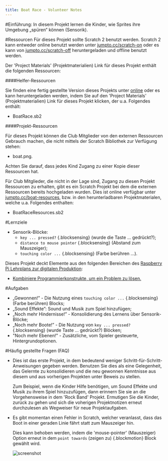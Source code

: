 ```yaml
---
title: Boat Race - Volunteer Notes
---
```


#Einführung:
In diesem Projekt lernen die Kinder, wie Sprites ihre Umgebung „spüren“ können (Sensorik).

#Ressourcen
Für dieses Projekt sollte Scratch 2 benutzt werden. Scratch 2 kann entweder online benutzt werden unter [jumpto.cc/scratch-on](http://jumpto.cc/scratch-on) oder es kann von [jumpto.cc/scratch-off](http://jumpto.cc/scratch-off) heruntergeladen und offline benutzt werden.

Der 'Project Materials' (Projektmaterialien) Link für dieses Projekt enthält die folgenden Ressourcen:

####Helfer-Ressourcen

Sie finden eine fertig gestellte Version dieses Projekts unter <a href="http://scratch.mit.edu/projects/63957956/#editor">online</a> oder es kann heruntergeladen werden, indem Sie auf den 'Project Materials' (Projektmaterialien) Link für dieses Projekt klicken, der u.a. Folgendes enthält:

+ BoatRace.sb2

####Projekt-Ressourcen

Für dieses Projekt können die Club Mitglieder von den externen Ressourcen Gebrauch machen, die nicht mittels der Scratch Bibliothek zur Verfügung stehen:

+ boat.png.

Achten Sie darauf, dass jedes Kind Zugang zu einer Kopie dieser Ressourcen hat.

Für Club Mitglieder, die nicht in der Lage sind, Zugang zu diesen Projekt Ressourcen zu erhalten, gibt es ein Scratch Projekt bei dem die externen Ressourcen bereits hochgeladen wurden. Dies ist online verfügbar unter [jumpto.cc/boat-resources](http://jumpto.cc/boat-resources), bzw. in den herunterladbaren Projektmaterialen, welche u.a. Folgendes enthalten:

+ BoatRaceResources.sb2 

#Lernziele
+ Sensorik-Blöcke:
	+ `key ... pressed?` {.blocksensing} (wurde die Taste … gedrückt?);
	+ `distance to mouse pointer` {.blocksensing} (Abstand zum Mauszeiger);
	+ `touching color ...` {.blocksensing} (Farbe berühren …).

Dieses Projekt deckt Elemente aus den folgenden Bereichen des [Raspberry Pi Lehrplans zur digitalen Produktion](http://rpf.io/curriculum):

+ [Kombiniere Programmierkonstrukte, um ein Problem zu lösen.](https://www.raspberrypi.org/curriculum/programming/builder)

#Aufgaben
+ „Gewonnen!” - Die Nutzung eines `touching color ...` {.blocksensing} (Farbe berühren) Blocks;
+ „Sound Effekte”: Sound und Musik zum Spiel hinzufügen;
+ „Noch mehr Hindernisse!” - Konsolidierung des Lernens über Sensorik-Blöcke;
+ „Noch mehr Boote!” - Die Nutzung von `key ... pressed?` {.blocksensing} (wurde Taste … gedrückt?) Blöcken;
+ "Noch mehr Ebenen!" - Zusätzliche, vom Spieler gesteuerte, Hintergrundoptionen.

#Häufig gestellte Fragen (FAQ)
+ Dies ist das erste Projekt, in dem bedeutend weniger Schritt-für-Schritt-Anweisungen gegeben werden. Benutzen Sie dies als eine Gelegenheit, das Gelernte zu konsolidieren und die neu gewonnen Kenntnisse aus diesem und aus vorherigen Projekten unter Beweis zu stellen. 

	Zum Beispiel, wenn die Kinder Hilfe benötigen, um Sound Effekte und Musik zu ihrem Spiel hinzuzufügen, dann erinnern Sie sie an die Vorgehensweise in dem 'Rock Band' Projekt. Ermutigen Sie die Kinder, zurück zu gehen und sich die voherigen Projektnotizen erneut durchzulesen als Wegweiser für neue Projektaufgaben.

+ Es gibt momentan einen Fehler in Scratch, welcher veranlasst, dass das Boot in einer geraden Linie fährt statt zum Mauszeiger hin.

	Dies kann behoben werden, indem die 'mouse-pointer' (Mauszeiger) Option erneut in dem `point towards` (zeigen zu) {.blockmotion} Block gewählt wird.

	![screenshot](images/boat-bug.png) 
